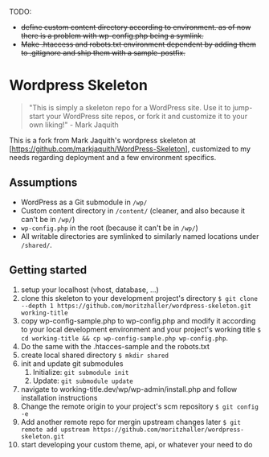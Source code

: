TODO:
- <del>define custom content directory according to environment. as of now there is a problem with wp-config.php being a symlink.</del>
- <del>Make .htaccess and robots.txt environment dependent by adding them to .gitignore and ship them with a sample-postfix.</del>

# Wordpress Skeleton

> "This is simply a skeleton repo for a WordPress site. Use it to jump-start your WordPress site repos, or fork it and customize it to your own liking!" - Mark Jaquith

This is a fork from Mark Jaquith's wordpress skeleton at [https://github.com/markjaquith/WordPress-Skeleton], customized to my needs regarding deployment and a few environment specifics.

## Assumptions
* WordPress as a Git submodule in `/wp/`
* Custom content directory in `/content/` (cleaner, and also because it can't be in `/wp/`)
* `wp-config.php` in the root (because it can't be in `/wp/`)
* All writable directories are symlinked to similarly named locations under `/shared/`.

## Getting started
1. setup your localhost (vhost, database, ...)
2. clone this skeleton to your development project's directory `$ git clone --depth 1 https://github.com/moritzhaller/wordpress-skeleton.git working-title`
3. copy wp-config-sample.php to wp-config.php and modify it according to your local development environment and your project's working title `$ cd working-title && cp wp-config-sample.php wp-config.php`.
4. Do the same with the .htacces-sample and the robots.txt
5. create local shared directory `$ mkdir shared`
6. init and update git submodules
	1. Initialize: `git submodule init`
	2. Update: `git submodule update`
7. navigate to working-title.dev/wp/wp-admin/install.php and follow installation instructions
8. Change the remote origin to your project's scm repository `$ git config -e`
9. Add another remote repo for mergin upstream changes later `$ git remote add upstream https://github.com/moritzhaller/wordpress-skeleton.git`
10. start developing your custom theme, api, or whatever your need to do
